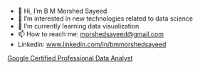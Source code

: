 - 👋 Hi, I’m B M Morshed Sayeed
- 👀 I’m interested in new technologies related to data science
- 🌱 I’m currently learning data visualization
- 📫 How to reach me: morshedsayeed@gmail.com
- Linkedin: www.linkedin.com/in/bmmorshedsayeed


[Google Certified Professional Data Analyst](https://www.coursera.org/account/accomplishments/specialization/certificate/QVQ9FKMPHQ74 "Course Certificate")
<!---
MorshedSayeed/MorshedSayeed is a ✨ special ✨ repository because its `README.md` (this file) appears on your GitHub profile.
You can click the Preview link to take a look at your changes.
--->
